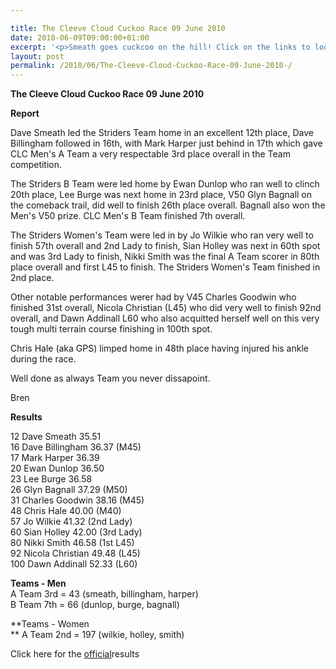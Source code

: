 ```yaml
---

title: The Cleeve Cloud Cuckoo Race 09 June 2010
date: 2010-06-09T09:00:00+01:00
excerpt: '<p>Smeath goes cuckcoo on the hill! Click on the links to look at the photos and read all about the great club performances in this tough local off-road race, Brendan Ward (Club Chairman) Cleeve Cuckoo 09 June 2010 Photos Report Results</p>'
layout: post
permalink: /2010/06/The-Cleeve-Cloud-Cuckoo-Race-09-June-2010-/
---
```

**The Cleeve Cloud Cuckoo Race 09 June 2010** </p> 

**Report**

Dave Smeath led the Striders Team home in an excellent 12th place, Dave Billingham followed in 16th, with Mark Harper just behind in 17th which gave CLC Men's A Team a very respectable 3rd place overall in the Team competition.

The Striders B Team were led home by Ewan Dunlop who ran well to clinch 20th place, Lee Burge was next home in 23rd place, V50 Glyn Bagnall on the comeback trail, did well to finish 26th place overall. Bagnall also won the Men's V50 prize. CLC Men's B Team finished 7th overall.

The Striders Women's Team were led in by Jo Wilkie who ran very well to finish 57th overall and 2nd Lady to finish, Sian Holley was next in 60th spot and was 3rd Lady to finish, Nikki Smith was the final A Team scorer in 80th place overall and first L45 to finish. The Striders Women's Team finished in 2nd place.

Other notable performances werer had by V45 Charles Goodwin who finished 31st overall, Nicola Christian (L45) who did very well to finish 92nd overall, and Dawn Addinall L60 who also acquitted herself well on this very tough multi terrain course finishing in 100th spot.

Chris Hale (aka GPS) limped home in 48th place having injured his ankle during the race.

Well done as always Team you never dissapoint.

Bren

**Results**</p> 

12 Dave Smeath 35.51  
16 Dave Billingham 36.37 (M45)  
17 Mark Harper 36.39  
20 Ewan Dunlop 36.50  
23 Lee Burge 36.58  
26 Glyn Bagnall 37.29 (M50)  
31 Charles Goodwin 38.16 (M45)  
48 Chris Hale 40.00 (M40)  
57 Jo Wilkie 41.32 (2nd Lady)  
60 Sian Holley 42.00 (3rd Lady)  
80 Nikki Smith 46.58 (1st L45)  
92 Nicola Christian 49.48 (L45)  
100 Dawn Addinall 52.33 (L60)

**Teams - Men**  
A Team 3rd = 43 (smeath, billingham, harper)  
B Team 7th = 66 (dunlop, burge, bagnall)</p> 

**Teams - Women  
** A Team 2nd = 197 (wilkie, holley, smith)

Click here for the <a href="https://www.clcstriders-runningclub.co.uk/documents/Cleeve Cloud final results 2010.xls" target="_blank" rel="nofollow">official</a>results

<map name="100109w.jpg">
  <area shape="RECT" coords="677,27,696,48" alt="Race Winner" />
  
  <area shape="RECT" coords="379,28,393,45" alt="Sarah Greef" />
  
  <area shape="RECT" coords="354,28,368,46" alt="Rachel Vines" />
  
  <area shape="RECT" coords="303,28,318,46" alt="Anna Maughan" />
  
  <area shape="RECT" coords="206,28,220,46" alt="Dawn Addinall" />
  
  <area shape="RECT" coords="86,28,103,46" alt="Alex Evans" />
</map>

<map name="100109m.jpg">
  <area shape="RECT" coords="63,31,76,45" alt="Clive Scott" />
  
  <area shape="RECT" coords="112,32,121,44" alt="Paul Davies" />
  
  <area shape="RECT" coords="118,32,129,43" alt="Paul Stonuary" />
  
  <area shape="RECT" coords="223,29,236,47" alt="James Gibbs" />
  
  <area shape="RECT" coords="255,29,264,42" alt="David Smeath" />
  
  <area shape="RECT" coords="263,28,272,43" alt="Chris Hale" />
  
  <area shape="RECT" coords="275,31,288,45" alt="Rob Shute" />
  
  <area shape="RECT" coords="308,31,321,45" alt="Billy Bradshaw" />
  
  <area shape="RECT" coords="582,29,594,46" alt="Will Ferguson" />
  
  <area shape="RECT" coords="680,30,694,45" alt="Race Winner" />
</map>
